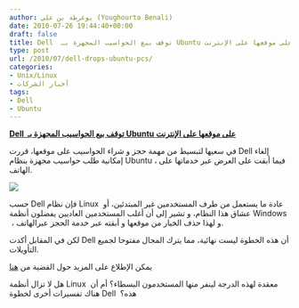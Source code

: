 ```yaml
---
author: يوغرطة بن علي (Youghourta Benali)
date: 2010-07-26 19:44:40+00:00
draft: false
title: Dell  توقف بيع الحواسيب المجهزة بـ Ubuntu على موقعها على الإنترنت
type: post
url: /2010/07/dell-drops-ubuntu-pcs/
categories:
- Unix/Linux
- أخبار الشركات
tags:
- Dell
- Ubuntu
---
```


[**Dell  توقف بيع الحواسيب المجهزة بـ Ubuntu على موقعها على الإنترنت**](https://www.it-scoop.com/2010/07/dell-drops-ubuntu-pcs/)




في سعيها لتبسيط من مهمة حجز و شراء الحواسيب على موقعها، قررت Dell إلغاء إمكانية طلب حواسيب مجهزة بنظام Ubuntu ، فيما أبقت على العرض عبر خدماتها على الهاتف.




[![](https://www.it-scoop.com/wp-content/uploads/2010/07/dell_ubuntu.jpg)
](https://www.it-scoop.com/2010/07/dell-drops-ubuntu-pcs/)




حسب Dell فإن نظام Linux  عادة ما يستعمل من طرف المستخدمين غير المبتدئين، أو عشاق هذا النظام، و تشير إلى أن أغلب المستخدمين العاديين يفضلون أنظمة Windows  ، و لهذا حذف الخيار من موقعها و أبقته عبر خدمة الحجز عبرالهاتف.




لكن في المقابل أكدت Dell أن هذه الخطوة ليست نهائية، مما يترك المجال مفتوحا لجميع التأويلات.




يمكن الإطلاع على المزيد حول القضية من [هنا](http://www.pcpro.co.uk/news/359740/dell-drops-ubuntu-pcs-from-website-for-now)







هل لا تزال أنظمة Linux  معقدة لهذه الدرجة لينفر منها المستخدمون البسطاء؟ أم أن هناك تفسيرات أخرى لخطوة Dell  هذه؟
